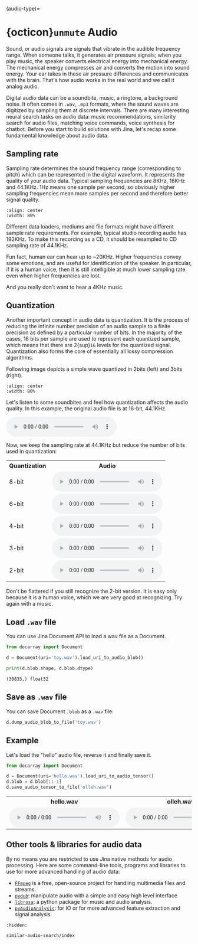 (audio-type)=
# {octicon}`unmute` Audio

Sound, or audio signals are signals that vibrate in the audible frequency range. When someone talks, it generates air
pressure signals; when you play music, the speaker converts electrical energy into mechanical energy. The mechanical
energy compresses air and converts the motion into sound energy. Your ear takes in these air pressure differences and
communicates with the brain. That's how audio works in the real world and we call it analog audio.

Digital audio data can be a soundbite, music, a ringtone, a background noise. It often comes in `.wav`, `.mp3`
formats, where the sound waves are digitized by sampling them at discrete intervals. There are many interesting neural
search tasks on audio data: music recommendations, similarity search for audio files, matching voice commands, voice
synthesis for chatbot. Before you start to build solutions with Jina, let's recap some fundamental knowledge about audio
data.

## Sampling rate

Sampling rate determines the sound frequency range (corresponding to pitch) which can be represented in the digital
waveform. It represents the quality of your audio data. Typical sampling frequencies are 8KHz, 16KHz and 44.1KHz. 1Hz
means one sample per second, so obviously higher sampling frequencies mean more samples per second and therefore better
signal quality.

```{figure} sampling-rate.jpeg
:align: center
:width: 80%
```

Different data loaders, mediums and file formats might have different sample rate requirements. For example, typical
studio recording audio has 192KHz. To make this recording as a CD, it should be resampled to CD sampling rate of
44.1KHz.

Fun fact, human ear can hear up to ~20KHz. Higher frequencies convey some emotions, and are useful for identification of
the speaker. In particular, if it is a human voice, then it is still intelligible at much lower sampling rate even when
higher frequencies are lost.

And you really don't want to hear a 4KHz music.

## Quantization

Another important concept in audio data is quantization. It is the process of reducing the infinite number precision of
an audio sample to a finite precision as defined by a particular number of bits. In the majority of the cases, 16 bits
per sample are used to represent each quantized sample, which means that there are 2{sup}`16` levels for the quantized
signal. Quantization also forms the core of essentially all lossy compression algorithms.

Following image depicts a simple wave quantized in 2bits (left) and 3bits (right).

```{figure} 2-3bit-quant.png
:align: center
:width: 80%
```

Let's listen to some soundbites and feel how quantization affects the audio quality. In this example, the original audio file
is at 16-bit, 44.1KHz.

<audio controls>
  <source src="../../_static/download.wav" type="audio/wav">
Your browser does not support the audio element.
</audio>

Now, we keep the sampling rate at 44.1KHz but reduce the number of bits used in quantization:


<table>
  <tr>
    <th>Quantization</th>
    <th>Audio</th>
  </tr>
  <tr>
    <td>8-bit</td>
    <td><audio controls><source src="../../_static/download%20(1).wav" type="audio/wav"></audio></td>
  </tr>
  <tr>
    <td>6-bit</td>
    <td><audio controls><source src="../../_static/download%20(2).wav" type="audio/wav"></audio></td>
  </tr>
<tr>
    <td>4-bit</td>
    <td><audio controls><source src="../../_static/download%20(3).wav" type="audio/wav"></audio></td>
  </tr>
<tr>
    <td>3-bit</td>
    <td><audio controls><source src="../../_static/download%20(4).wav" type="audio/wav"></audio></td>
  </tr>
<tr>
    <td>2-bit</td>
    <td><audio controls><source src="../../_static/download%20(5).wav" type="audio/wav"></audio></td>
  </tr>
</table>

Don't be flattered if you still recognize the 2-bit version. It is easy only because it is a human voice, which we are very good at recognizing. Try again with a music.

## Load `.wav` file 

You can use Jina Document API to load a wav file as a Document.

```python
from docarray import Document

d = Document(uri='toy.wav').load_uri_to_audio_blob()

print(d.blob.shape, d.blob.dtype)
```

```text
(30833,) float32
```

## Save as `.wav` file

You can save Document `.blob` as a `.wav` file:

```python
d.dump_audio_blob_to_file('toy.wav')
```


## Example

Let's load the "hello" audio file, reverse it and finally save it.

```python
from docarray import Document

d = Document(uri='hello.wav').load_uri_to_audio_tensor()
d.blob = d.blob[::-1]
d.save_audio_tensor_to_file('olleh.wav')
```

<table>
  <tr>
    <th>hello.wav</th>
    <th>olleh.wav</th>
  </tr>
  <tr>
    <td><audio controls><source src="../../_static/hello.wav" type="audio/wav"></audio></td>
    <td><audio controls><source src="../../_static/olleh.wav" type="audio/wav"></audio></td>
  </tr>
</table>


## Other tools & libraries for audio data

By no means you are restricted to use Jina native methods for audio processing. Here are some command-line tools, programs and libraries to use for more advanced handling of audio data:

- [`FFmpeg`](https://ffmpeg.org) is a free, open-source project for handling multimedia files and streams. 
- [`pydub`](https://github.com/jiaaro/pydub): manipulate audio with a simple and easy high level interface
- [`librosa`](https://librosa.github.io/librosa/): a python package for music and audio analysis.
- [`pyAudioAnalysis`](https://github.com/tyiannak/pyAudioAnalysis): for IO or for more advanced feature extraction and signal analysis.


```{toctree}
:hidden:

similar-audio-search/index
```